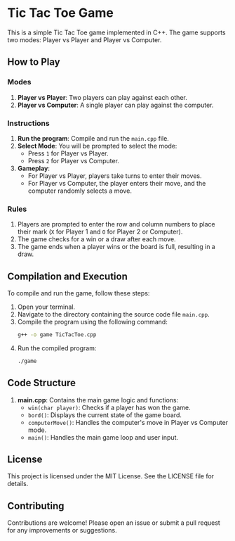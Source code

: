 # Tic Tac Toe Game

This is a simple Tic Tac Toe game implemented in C++. The game supports two modes: Player vs Player and Player vs Computer.

## How to Play

### Modes
1. **Player vs Player**: Two players can play against each other.
2. **Player vs Computer**: A single player can play against the computer.

### Instructions
1. **Run the program**: Compile and run the `main.cpp` file.
2. **Select Mode**: You will be prompted to select the mode:
   - Press `1` for Player vs Player.
   - Press `2` for Player vs Computer.
3. **Gameplay**:
   - For Player vs Player, players take turns to enter their moves.
   - For Player vs Computer, the player enters their move, and the computer randomly selects a move.

### Rules
1. Players are prompted to enter the row and column numbers to place their mark (`X` for Player 1 and `O` for Player 2 or Computer).
2. The game checks for a win or a draw after each move.
3. The game ends when a player wins or the board is full, resulting in a draw.

## Compilation and Execution

To compile and run the game, follow these steps:

1. Open your terminal.
2. Navigate to the directory containing the source code file `main.cpp`.
3. Compile the program using the following command:
   ```sh
   g++ -o game TicTacToe.cpp
   ```
4. Run the compiled program:
   ```sh
   ./game
   ```

## Code Structure

1. **main.cpp**: Contains the main game logic and functions:
   - `win(char player)`: Checks if a player has won the game.
   - `bord()`: Displays the current state of the game board.
   - `computerMove()`: Handles the computer's move in Player vs Computer mode.
   - `main()`: Handles the main game loop and user input.


## License

This project is licensed under the MIT License. See the LICENSE file for details.

## Contributing

Contributions are welcome! Please open an issue or submit a pull request for any improvements or suggestions.

